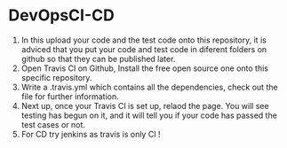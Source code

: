 # DevOpsCI-CD

1) In this upload your code and the test code onto this repository, it is adviced that you put your code and test code in diferent folders on github so that they can be published later.
2) Open Travis CI on Github, Install the free open source one onto this specific repository.
3) Write a .travis.yml which contains all the dependencies, check out the file for further information.
4) Next up, once your Travis CI is set up, relaod the page. You will see testing has begun on it, and it will tell you if your code       has passed the test cases or not.
5) For CD try jenkins as travis is only CI !
